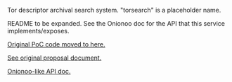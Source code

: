 Tor descriptor archival search system. "torsearch" is a placeholder name.

README to be expanded. See the Onionoo doc for the API that this service implements/exposes.

[Original PoC code moved to here.](https://github.com/wfn/torsearch-poc)

[See original proposal document.](http://kostas.mkj.lt/gsoc2013/gsoc2013.html)

[Onionoo-like API doc.](https://github.com/wfn/torsearch/blob/master/docs/onionoo_api.md)
